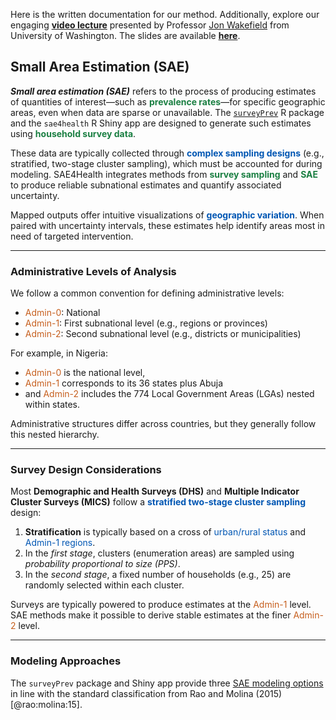 
Here is the written documentation for our method. Additionally, explore our engaging [**video lecture**](../overview/youtube_method_lecture.md) presented by Professor <a href="https://faculty.washington.edu/jonno/" target="_blank">Jon Wakefield</a> from University of Washington. The slides are available [**here**](../overview/sae_slides.md).

## Small Area Estimation (SAE)

<em>**Small area estimation (SAE)**</em> refers to the process of producing estimates of quantities of interest—such as <span style="color:#1a7f42;"><strong>prevalence rates</strong></span>—for specific geographic areas, even when data are sparse or unavailable. The <a href="https://github.com/richardli/surveyPrev" target="_blank">`surveyPrev`</a> R package and the `sae4health` R Shiny app are designed to generate such estimates using <span style="color:#1a7f42;"><strong>household survey data</strong></span>.

These data are typically collected through <span style="color:#0056b3;"><strong>complex sampling designs</strong></span> (e.g., stratified, two-stage cluster sampling), which must be accounted for during modeling. SAE4Health integrates methods from <span style="color:#1a7f42;"><strong>survey sampling</strong></span> and <span style="color:#1a7f42;"><strong>SAE</strong></span> to produce reliable subnational estimates and quantify associated uncertainty.

Mapped outputs offer intuitive visualizations of <span style="color:#0056b3;"><strong>geographic variation</strong></span>. When paired with uncertainty intervals, these estimates help identify areas most in need of targeted intervention.

---

### Administrative Levels of Analysis

We follow a common convention for defining administrative levels:

- <span style="color:#c65f1e;">Admin-0</span>: National  
- <span style="color:#c65f1e;">Admin-1</span>: First subnational level (e.g., regions or provinces)  
- <span style="color:#c65f1e;">Admin-2</span>: Second subnational level (e.g., districts or municipalities)

For example, in Nigeria:

- <span style="color:#c65f1e;">Admin-0</span> is the national level,
- <span style="color:#c65f1e;">Admin-1</span> corresponds to its 36 states plus Abuja
- and <span style="color:#c65f1e;">Admin-2</span> includes the 774 Local Government Areas (LGAs) nested within states.

Administrative structures differ across countries, but they generally follow this nested hierarchy.

---

### Survey Design Considerations

Most **Demographic and Health Surveys (DHS)** and **Multiple Indicator Cluster Surveys (MICS)** follow a <span style="color:#0056b3;"><strong>stratified two-stage cluster sampling</strong></span> design:

1. <strong>Stratification</strong> is typically based on a cross of <span style="color:#0056b3;">urban/rural status</span> and <span style="color:#0056b3;">Admin-1 regions</span>.
2. In the <em>first stage</em>, clusters (enumeration areas) are sampled using <em>probability proportional to size (PPS)</em>.
3. In the <em>second stage</em>, a fixed number of households (e.g., 25) are randomly selected within each cluster.

Surveys are typically powered to produce estimates at the <span style="color:#c65f1e;">Admin-1</span> level. SAE methods make it possible to derive stable estimates at the finer <span style="color:#c65f1e;">Admin-2</span> level.

---

### Modeling Approaches

The <code>surveyPrev</code> package and Shiny app provide three [SAE modeling options](../method/approach_overview.md) in line with the standard classification from Rao and Molina (2015)[@rao:molina:15].

<!-- Small area estimation (SAE) describes the endeavor of producing estimates of quantities of interest, in our case prevalences, for a set of areas, with the possibility of sparse response data in at least some areas. The `surveyPrev` package and accompanying shinyapp is designed to produce small area prevalence estimates using household survey data. The household data are collected with a complex design (stratified, cluster sampling) and this must be recognized in the modeling. To this end, methods from survey sampling and SAE are used for modeling.

Once small area estimates are produced, they may be mapped to see a visual picture of the pattern of prevalence over the study region. With a set of estimates, along with their uncertainty, one can gain valuable insight into which areas are struggling with particular indicators, which may be a motivation for introducing interventions.

In the following, Admin-0 refers to the national level, Admin-1 to one level beneath that, and Admin-2 to one beneath that, with each set of areas being nested in the level above. As an example, Nigeria has 774 local government areas (Admin-2 areas) which are nested within 36 states (Admin-1 areas). In general, the numbers of Admin-1 and Admin-2 areas shows large variation across countries.

In the context of household surveys, the usual sampling is stratified two-stage cluster sampling. We note that surveys in some countries deviate from the following description, but most Demographic Health Surveys (DHS) and Multiple Indicator Cluster Surveys (MICS) surveys follow this design. The strata are based on a cross-classification of urban/rural with Admin-1 areas. In the first stage, clusters are samples within strata, using probability proportional to size (PPS), with the sizes being the numbers of households. At the second stage, a fixed number of households (for example, 25) is probabilistically sampled from those available. The surveys often take sufficient clusters for reasonably accurate inference for key indicators at the Admin-1 level.

Three distinct approaches are provided in the package and shinyapp, in line with a standard SAE categorization (Rao and Molina, 2015)[@rao:molina:15]. -->
